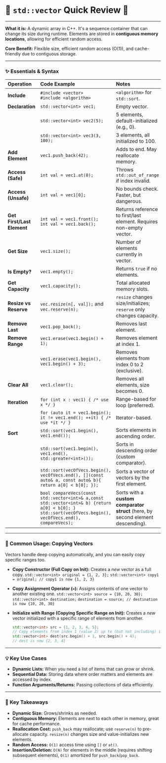 # 📏 `std::vector` Quick Review 🚀

---

**What it is:** A dynamic array in C++. It's a sequence container that can change its size during runtime. Elements are stored in **contiguous memory locations**, allowing for efficient random access.

**Core Benefit:** Flexible size, efficient random access (O(1)), and cache-friendly due to contiguous storage.

---

### ✨ **Essentials & Syntax**

| Operation                  | Code Example                                                                                              | Notes                                                               |
| :------------------------- | :-------------------------------------------------------------------------------------------------------- | :------------------------------------------------------------------ |
| **Include**                | `#include <vector>`<br>`#include <algorithm>`                                                             | `<algorithm>` for `std::sort`.                                      |
| **Declaration**            | `std::vector<int> vec1;`                                                                                  | Empty vector.                                                       |
|                            | `std::vector<int> vec2(5);`                                                                               | 5 elements, default-initialized (e.g., 0).                          |
|                            | `std::vector<int> vec3(3, 100);`                                                                          | 3 elements, all initialized to 100.                                 |
| **Add Element**            | `vec1.push_back(42);`                                                                                     | Adds to end. May reallocate memory.                                 |
| **Access (Safe)**          | `int val = vec1.at(0);`                                                                                   | Throws `std::out_of_range` if index invalid.                        |
| **Access (Unsafe)**        | `int val = vec1[0];`                                                                                      | No bounds check. Faster, but dangerous.                             |
| **Get First/Last Element** | `int val = vec1.front();`<br/> `int val = vec1.back();`                                                   | Returns reference to first/last element. Requires non-empty vector. |
| **Get Size**               | `vec1.size();`                                                                                            | Number of elements currently in vector.                             |
| **Is Empty?**              | `vec1.empty();`                                                                                           | Returns `true` if no elements.                                      |
| **Get Capacity**           | `vec1.capacity();`                                                                                        | Total allocated memory slots.                                       |
| **Resize vs Reserve**      | `vec.resize(n[, val]);` and `vec.reserve(n);`                                                             | `resize` changes size/initializes; `reserve` only changes capacity. |
| **Remove Last**            | `vec1.pop_back();`                                                                                        | Removes last element.                                               |
| **Remove Range**           | `vec1.erase(vec1.begin() + 1);`                                                                           | Removes element at index 1.                                         |
|                            | `vec1.erase(vec1.begin(), vec1.begin() + 3);`                                                             | Removes elements from index 0 to 2 (exclusive).                     |
| **Clear All**              | `vec1.clear();`                                                                                           | Removes all elements, size becomes 0.                               |
| **Iteration**              | `for (int x : vec1) { /* use x */ }`                                                                      | Range-based for loop (preferred).                                   |
|                            | `for (auto it = vec1.begin(); it != vec1.end(); ++it) { /* use *it */ }`                                  | Iterator-based.                                                     |
| **Sort**                   | `std::sort(vec1.begin(), vec1.end());`                                                                    | Sorts elements in ascending order.                                  |
|                            | `std::sort(vec1.begin(), vec1.end(), std::greater<int>());`                                               | Sorts in descending order (custom comparator).                      |
|                            | `std::sort(vecOfVecs.begin(), vecOfVecs.end(), [](const auto& a, const auto& b){ return a[0] < b[0]; });` | Sorts a vector of vectors by the first element.                     |
|                            | `bool compareVecs(const std::vector<int>& a,const std::vector<int>& b) {return a[0] < b[0]; }`<br/> `std::sort(vecOfVecs.begin(), vecOfVecs.end(), compareVecs);` | Sorts with a **custom comparator struct** (here, by second element descending).                     |

---

### 🔄 **Common Usage: Copying Vectors**

Vectors handle deep copying automatically, and you can easily copy specific ranges too.

- **Copy Constructor (Full Copy on Init):** Creates a _new_ vector as a full copy.
  `std::vector<int> original = {1, 2, 3};`
  `std::vector<int> copy1 = original; // copy1 is now {1, 2, 3}`

- **Copy Assignment Operator (`=`):** Assigns contents of one vector to another existing one.
  `std::vector<int> source = {10, 20, 30};`
  `std::vector<int> destination;`
  `destination = source; // destination is now {10, 20, 30}`

- **Initialize with Range (Copying Specific Range on Init):** Creates a _new_ vector initialized with a specific range of elements from another.
  ```cpp
  std::vector<int> src = {1, 2, 3, 4, 5};
  // Copy elements from index 1 (value 2) up to (but not including) index 4 (value 5)
  std::vector<int> dest(src.begin() + 1, src.begin() + 4);
  // dest is now {2, 3, 4}
  ```

---

### 💡 **Key Use Cases**

- **Dynamic Lists:** When you need a list of items that can grow or shrink.
- **Sequential Data:** Storing data where order matters and elements are accessed by index.
- **Function Arguments/Returns:** Passing collections of data efficiently.

---

### 🧠 **Key Takeaways**

- **Dynamic Size:** Grows/shrinks as needed.
- **Contiguous Memory:** Elements are next to each other in memory, great for cache performance.
- **Reallocation Cost:** `push_back` may reallocate; use `reserve(n)` to pre-allocate capacity. `resize(n)` changes size and value-initializes new elements.
- **Random Access:** `O(1)` access time using `[]` or `at()`.
- **Insertion/Deletion:** `O(N)` for elements in the middle (requires shifting subsequent elements), `O(1)` amortized for `push_back`/`pop_back`.
